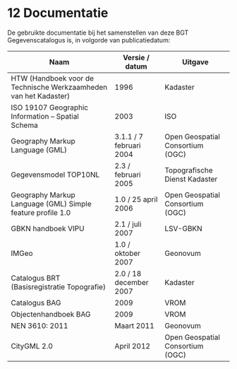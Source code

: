 # 12 Documentatie

De gebruikte documentatie bij het samenstellen van deze BGT Gegevenscatalogus
is, in volgorde van publicatiedatum:

| Naam                                                             | Versie / datum          | Uitgave                          |
|------------------------------------------------------------------|-------------------------|----------------------------------|
| HTW (Handboek voor de Technische Werkzaamheden van het Kadaster) | 1996                    | Kadaster                         |
| ISO 19107 Geographic Information – Spatial Schema                | 2003                    | ISO                              |
| Geography Markup Language (GML)                                  | 3.1.1 / 7 februari 2004 | Open Geospatial Consortium (OGC) |
| Gegevensmodel TOP10NL                                            | 2.3 / februari 2005     | Topografische Dienst Kadaster    |
| Geography Markup Language (GML) Simple feature profile 1.0       | 1.0 / 25 april 2006     | Open Geospatial Consortium (OGC) |
| GBKN handboek VIPU                                               | 2.1 / juli 2007         | LSV-GBKN                         |
| IMGeo                                                            | 1.0 / oktober 2007      | Geonovum                         |
| Catalogus BRT (Basisregistratie Topografie)                      | 2.0 / 18 december 2007  | Kadaster                         |
| Catalogus BAG                                                    | 2009                    | VROM                             |
| Objectenhandboek BAG                                             | 2009                    | VROM                             |
| NEN 3610: 2011                                                   | Maart 2011              | Geonovum                         |
| CityGML 2.0                                                      | April 2012              | Open Geospatial Consortium (OGC) |
